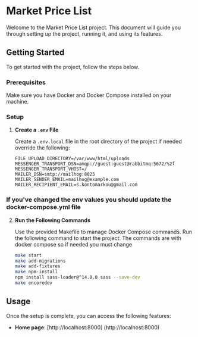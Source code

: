# Market Price List

Welcome to the Market Price List project. This document will guide you through setting up the project, running it, and using its features.

## Getting Started

To get started with the project, follow the steps below.

### Prerequisites

Make sure you have Docker and Docker Compose installed on your machine.

### Setup

1. **Create a `.env` File**

   Create a `.env.local` file in the root directory of the project if needed override the following:

   ```env
   FILE_UPLOAD_DIRECTORY=/var/www/html/uploads
   MESSENGER_TRANSPORT_DSN=amqp://guest:guest@rabbitmq:5672/%2f
   MESSENGER_TRANSPORT_VHOST=/
   MAILER_DSN=smtp://mailhog:8025
   MAILER_SENDER_EMAIL=mailhog@example.com
   MAILER_RECIPIENT_EMAIL=s.kontomarkou@gmail.com

### If you've changed the env values you should update the docker-compose.yml file

2. **Run the Following Commands**

    Use the provided Makefile to manage Docker Compose commands. Run the following command to start the project:
    The commands are with docker compose so if needed you must change

   ```bash
   make start
   make add-migrations
   make add-fixtures
   make npm-install
   npm install sass-loader@^14.0.0 sass --save-dev
   make encoredev

## Usage

   Once the setup is complete, you can access the following features:

- **Home page**: [http://localhost:8000] (http://localhost:8000)

